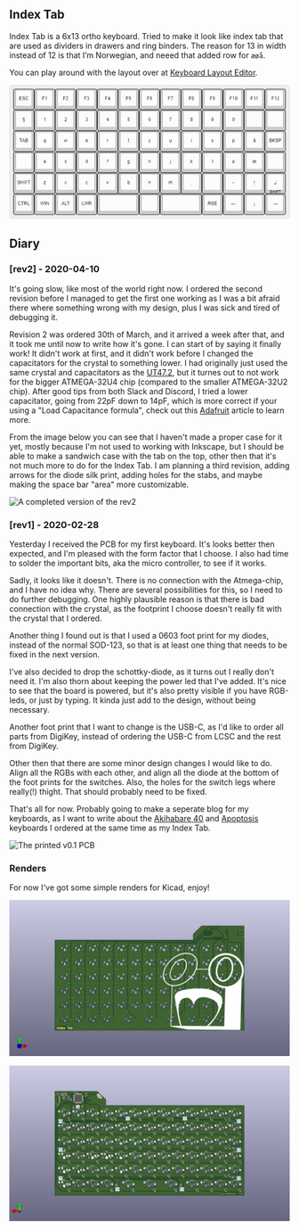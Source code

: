 Index Tab
---------

 Index Tab is a 6x13 ortho keyboard. Tried to make it look like index tab that are used as dividers in drawers and
 ring binders. The reason for 13 in width instead of 12 is that I’m Norwegian, and neeed that added row for `æøå`.

 You can play around with the layout over at [Keyboard Layout Editor](http://www.keyboard-layout-editor.com/#/gists/2577189f7cf19d980fff8177d14dc3ec).

![the current keymap](https://raw.githubusercontent.com/Kyrremann/index-tab/master/images/index-tab.png)


## Diary

### [rev2] - 2020-04-10

It's going slow, like most of the world right now. I ordered the second revision before I managed to get the first one
working as I was a bit afraid there where something wrong with my design, plus I was sick and tired of debugging it.

Revision 2 was ordered 30th of March, and it arrived a week after that, and it took me until now to write how it's
gone. I can start of by saying it finally work! It didn't work at first, and it didn't work before I changed the
capacitators for the crystal to something lower. I had originally just used the same crystal and capacitators as the
[UT47.2](https://github.com/ai03-2725/UT47.2/), but it turnes out to not work for the bigger ATMEGA-32U4 chip (compared
to the smaller ATMEGA-32U2 chip). After good tips from both Slack and Discord, I tried a lower capacitator, going from
22pF down to 14pF, which is more correct if your using a "Load Capacitance formula", check out this
[Adafruit](https://blog.adafruit.com/2012/01/24/choosing-the-right-crystal-and-caps-for-your-design/) article to learn
more.

From the image below you can see that I haven't made a proper case for it yet, mostly because I'm not used to working
with Inkscape, but I should be able to make a sandwich case with the tab on the top, other then that it's not much more
to do for the Index Tab. I am planning a third revision, adding arrows for the diode silk print, adding holes for the
stabs, and maybe making the space bar "area" more customizable.

![A completed version of the rev2](https://raw.githubusercontent.com/Kyrremann/index-tab/master/images/rev2.jpg)


### [rev1] - 2020-02-28

Yesterday I received the PCB for my first keyboard. It's looks better then expected, and I'm pleased with the form
factor that I choose. I also had time to solder the important bits, aka the micro controller, to see if it works.

Sadly, it looks like it doesn't. There is no connection with the Atmega-chip, and I have no idea why. There are 
several possibilities for this, so I need to do further debugging. One highly plausible reason is that there is 
bad connection with the crystal, as the footprint I choose doesn't really fit with the crystal that I ordered.

Another thing I found out is that I used a 0603 foot print for my diodes, instead of the normal SOD-123, so
that is at least one thing that needs to be fixed in the next version.

I've also decided to drop  the schottky-diode, as it turns out I really don't need it. I'm also thorn about
keeping the power led that I've added. It's nice to see that the board is powered, but it's also pretty visible
if you have RGB-leds, or just by typing. It kinda just add to the design, without being necessary.

Another foot print that I want to change is the USB-C, as I'd like to order all parts from DigiKey, instead of
ordering the USB-C from LCSC and the rest from DigiKey.

Other then that there are some minor design changes I would like to do. Align all the RGBs with each other, and align
all the diode at the bottom of the foot prints for the switches. Also, the holes for the switch legs where really(!) 
thight. That should probably need to be fixed.

That's all for now. Probably going to make a seperate blog for my keyboards, as I want to write about the
[Akihabare 40](https://www.thingiverse.com/thing:3105838) and [Apoptosis](https://github.com/pseudoku/Apoptosis)
keyboards I ordered at the same time as my Index Tab.

![The printed v0.1 PCB](https://raw.githubusercontent.com/Kyrremann/index-tab/master/images/v0.1.jpg)

### Renders

For now I've got some simple renders for Kicad, enjoy!

![the front side](https://raw.githubusercontent.com/Kyrremann/index-tab/master/images/index-tab-front.png)

![the back side](https://raw.githubusercontent.com/Kyrremann/index-tab/master/images/index-tab-back.png)
